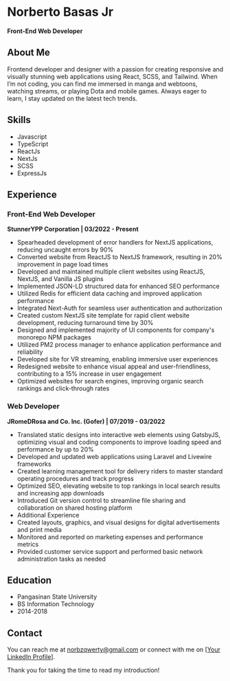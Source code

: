 # Norberto Basas Jr
**Front-End Web Developer**

## About Me
Frontend developer and designer with a passion for creating responsive and visually stunning web applications using React, SCSS, and Tailwind. When I’m not coding, you can find me immersed in manga and webtoons, watching streams, or playing Dota and mobile games. Always eager to learn, I stay updated on the latest tech trends.

## Skills
- Javascript
- TypeScript
- ReactJs
- NextJs
- SCSS
- ExpressJs

## Experience

### Front-End Web Developer
**StunnerYPP Corporation | 03/2022 - Present**
- Spearheaded development of error handlers for NextJS applications, reducing uncaught errors by 90%
- Converted website from ReactJS to NextJS framework, resulting in 20% improvement in page load times
- Developed and maintained multiple client websites using ReactJS, NextJS, and Vanilla JS plugins
- Implemented JSON-LD structured data for enhanced SEO performance
- Utilized Redis for efficient data caching and improved application performance
- Integrated Next-Auth for seamless user authentication and authorization
- Created custom NextJS site template for rapid client website development, reducing turnaround time by 30%
- Designed and implemented majority of UI components for company's monorepo NPM packages
- Utilized PM2 process manager to enhance application performance and reliability
- Developed site for VR streaming, enabling immersive user experiences
- Redesigned website to enhance visual appeal and user-friendliness, contributing to a 15% increase in user engagement
- Optimized websites for search engines, improving organic search rankings and click-through rates

### Web Developer
**JRomeDRosa and Co. Inc. (Gofer) | 07/2019 - 03/2022**
- Translated static designs into interactive web elements using GatsbyJS, optimizing visual and coding components to improve loading speed and performance by up to 20%
- Developed and updated web applications using Laravel and Livewire frameworks
- Created learning management tool for delivery riders to master standard operating procedures and track progress
- Optimized SEO, elevating website to top rankings in local search results and increasing app downloads
- Introduced Git version control to streamline file sharing and collaboration on shared hosting platform
- Additional Experience
- Created layouts, graphics, and visual designs for digital advertisements and print media
- Monitored and reported on marketing expenses and performance metrics
- Provided customer service support and performed basic network administration tasks as needed

## Education
- Pangasinan State University
- BS Information Technology
- 2014-2018

## Contact
You can reach me at [norbzqwerty@gmail.com](mailto:norbzqwerty@gmail.com) or connect with me on [[Your LinkedIn Profile](https://www.linkedin.com/in/norbasas/)].

Thank you for taking the time to read my introduction!


